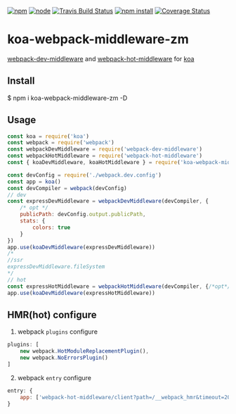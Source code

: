 [![npm][npm]][npm-url]
[![node][node]][node-url]
[![Travis Build Status](https://travis-ci.org/zeromake/koa-webpack-middleware-zm.svg?branch=master)](https://travis-ci.org/zeromake/koa-webpack-middleware-zm)
[![npm install](https://img.shields.io/npm/dm/koa-webpack-middleware-zm.svg)](https://npmjs.com/package/koa-webpack-middleware-zm)
[![Coverage Status](https://coveralls.io/repos/github/zeromake/koa-webpack-middleware-zm/badge.svg?branch=master)](https://coveralls.io/github/zeromake/koa-webpack-middleware-zm?branch=master)

# koa-webpack-middleware-zm
[webpack-dev-middleware](https://github.com/webpack/webpack-dev-middleware) and [webpack-hot-middleware](https://github.com/glenjamin/webpack-hot-middleware) for [koa](https://github.com/koajs/koa)

## Install
$ npm i koa-webpack-middleware-zm -D

## Usage
``` javascript
const koa = require('koa')
const webpack = require('webpack')
const webpackDevMiddleware = require('webpack-dev-middleware')
const webpackHotMiddleware = require('webpack-hot-middleware')
const { koaDevMiddleware, koaHotMiddleware } = require('koa-webpack-middleware-zm')

const devConfig = require('./webpack.dev.config')
const app = koa()
const devCompiler = webpack(devConfig)
// dev
const expressDevMiddleware = webpackDevMiddleware(devCompiler, {
    /* opt */
    publicPath: devConfig.output.publicPath,
    stats: {
        colors: true
    }
})
app.use(koaDevMiddleware(expressDevMiddleware))
/*
//ssr
expressDevMiddleware.fileSystem
*/
// hot
const expressHotMiddleware = webpackHotMiddleware(devCompiler, {/*opt*/})
app.use(koaDevMiddleware(expressHotMiddleware))
```

## HMR(hot) configure
1. webpack `plugins` configure
``` javascript
plugins: [
    new webpack.HotModuleReplacementPlugin(),
    new webpack.NoErrorsPlugin()
]
```
2. webpack `entry` configure
``` javascript
entry: {
    app: ['webpack-hot-middleware/client?path=/__webpack_hmr&timeout=20000', 'app.js']
}
```

[npm]: https://img.shields.io/npm/v/koa-webpack-middleware-zm.svg
[npm-url]: https://npmjs.com/package/koa-webpack-middleware-zm

[node]: https://img.shields.io/node/v/koa-webpack-middleware-zm.svg
[node-url]: https://nodejs.org
